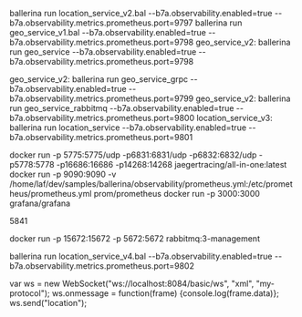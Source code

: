 ballerina run location_service_v2.bal --b7a.observability.enabled=true --b7a.observability.metrics.prometheus.port=9797
ballerina run geo_service_v1.bal --b7a.observability.enabled=true --b7a.observability.metrics.prometheus.port=9798
geo_service_v2: ballerina run geo_service --b7a.observability.enabled=true --b7a.observability.metrics.prometheus.port=9798

geo_service_v2: ballerina run geo_service_grpc --b7a.observability.enabled=true --b7a.observability.metrics.prometheus.port=9799
geo_service_v2: ballerina run geo_service_rabbitmq --b7a.observability.enabled=true --b7a.observability.metrics.prometheus.port=9800
location_service_v3: ballerina run location_service --b7a.observability.enabled=true --b7a.observability.metrics.prometheus.port=9801

docker run -p 5775:5775/udp -p6831:6831/udp -p6832:6832/udp -p5778:5778 -p16686:16686 -p14268:14268 jaegertracing/all-in-one:latest
docker run -p 9090:9090 -v /home/laf/dev/samples/ballerina/observability/prometheus.yml:/etc/prometheus/prometheus.yml prom/prometheus
docker run -p 3000:3000 grafana/grafana

5841

docker run -p 15672:15672 -p 5672:5672 rabbitmq:3-management

ballerina run location_service_v4.bal --b7a.observability.enabled=true --b7a.observability.metrics.prometheus.port=9802

var ws = new WebSocket("ws://localhost:8084/basic/ws", "xml", "my-protocol");
ws.onmessage = function(frame) {console.log(frame.data)};
ws.send("location");
